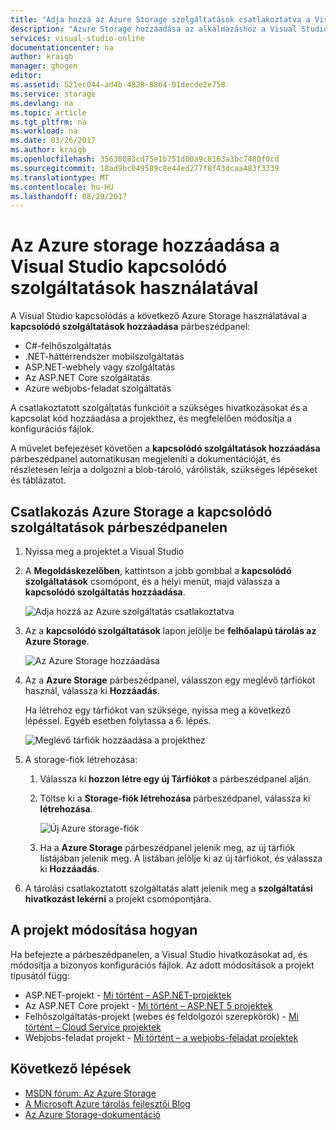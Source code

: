 ```yaml
---
title: "Adja hozzá az Azure Storage szolgáltatások csatlakoztatva a Visual Studio használatával |} Microsoft Docs"
description: "Azure Storage hozzáadása az alkalmazáshoz a Visual Studio kapcsolódó szolgáltatások hozzáadása párbeszédpanelen"
services: visual-studio-online
documentationcenter: na
author: kraigb
manager: ghogen
editor: 
ms.assetid: 521ec044-ad4b-4828-8864-01decde2e758
ms.service: storage
ms.devlang: na
ms.topic: article
ms.tgt_pltfrm: na
ms.workload: na
ms.date: 03/26/2017
ms.author: kraigb
ms.openlocfilehash: 35638083cd75e1b751d00a9c8163a3bc7480f0cd
ms.sourcegitcommit: 18ad9bc049589c8e44ed277f8f43dcaa483f3339
ms.translationtype: MT
ms.contentlocale: hu-HU
ms.lasthandoff: 08/29/2017
---
```

# <a name="adding-azure-storage-by-using-visual-studio-connected-services"></a>Az Azure storage hozzáadása a Visual Studio kapcsolódó szolgáltatások használatával
A Visual Studio kapcsolódás a következő Azure Storage használatával a **kapcsolódó szolgáltatások hozzáadása** párbeszédpanel:

- C#-felhőszolgáltatás
- .NET-háttérrendszer mobilszolgáltatás
- ASP.NET-webhely vagy szolgáltatás
- Az ASP.NET Core szolgáltatás
- Azure webjobs-feladat szolgáltatás 

A csatlakoztatott szolgáltatás funkcióit a szükséges hivatkozásokat és a kapcsolat kód hozzáadása a projekthez, és megfelelően módosítja a konfigurációs fájlok. 

A művelet befejezését követően a **kapcsolódó szolgáltatások hozzáadása** párbeszédpanel automatikusan megjeleníti a dokumentációját, és részletesen leírja a dolgozni a blob-tároló, várólisták, szükséges lépéseket és táblázatot.

## <a name="connect-to-azure-storage-using-the-connected-services-dialog"></a>Csatlakozás Azure Storage a kapcsolódó szolgáltatások párbeszédpanelen
1. Nyissa meg a projektet a Visual Studio

1. A **Megoldáskezelőben**, kattintson a jobb gombbal a **kapcsolódó szolgáltatások** csomópont, és a helyi menüt, majd válassza a **kapcsolódó szolgáltatás hozzáadása**.
   
    ![Adja hozzá az Azure szolgáltatás csatlakoztatva](./media/vs-azure-tools-connected-services-storage/IC796702.png)

1. Az a **kapcsolódó szolgáltatások** lapon jelölje be **felhőalapú tárolás az Azure Storage**.
   
    ![Az Azure Storage hozzáadása](./media/vs-azure-tools-connected-services-storage/add-azure-storage.png)

1. Az a **Azure Storage** párbeszédpanel, válasszon egy meglévő tárfiókot használ, válassza ki **Hozzáadás**.
   
    Ha létrehoz egy tárfiókot van szüksége, nyissa meg a következő lépéssel. Egyéb esetben folytassa a 6. lépés.
    
    ![Meglévő tárfiók hozzáadása a projekthez](./media/vs-azure-tools-connected-services-storage/select-azure-storage-account.png)

1. A storage-fiók létrehozása: 
   
   1. Válassza ki **hozzon létre egy új Tárfiókot** a párbeszédpanel alján.

   1. Töltse ki a **Storage-fiók létrehozása** párbeszédpanel, válassza ki **létrehozása**.
      
       ![Új Azure storage-fiók](./media/vs-azure-tools-connected-services-storage/create-storage-account.png)
      
   1. Ha a **Azure Storage** párbeszédpanel jelenik meg, az új tárfiók listájában jelenik meg. A listában jelölje ki az új tárfiókot, és válassza ki **Hozzáadás**.

1. A tárolási csatlakoztatott szolgáltatás alatt jelenik meg a **szolgáltatási hivatkozást lekérni** a projekt csomópontjára.
   
## <a name="how-your-project-is-modified"></a>A projekt módosítása hogyan
Ha befejezte a párbeszédpanelen, a Visual Studio hivatkozásokat ad, és módosítja a bizonyos konfigurációs fájlok. Az adott módosítások a projekt típusától függ: 

- ASP.NET-projekt - [Mi történt – ASP.NET-projektek](http://go.microsoft.com/fwlink/p/?LinkId=513126)
- Az ASP.NET Core projekt - [Mi történt – ASP.NET 5 projektek](http://go.microsoft.com/fwlink/p/?LinkId=513124) 
- Felhőszolgáltatás-projekt (webes és feldolgozói szerepkörök) - [Mi történt – Cloud Service projektek](http://go.microsoft.com/fwlink/p/?LinkId=516965)
- Webjobs-feladat projekt - [Mi történt – a webjobs-feladat projektek](visual-studio/vs-storage-webjobs-what-happened.md)

## <a name="next-steps"></a>Következő lépések
- [MSDN fórum: Az Azure Storage](https://social.msdn.microsoft.com/forums/azure/home?forum=windowsazuredata)
- [A Microsoft Azure tárolás fejlesztői Blog](http://blogs.msdn.com/b/windowsazurestorage/)
- [Az Azure Storage-dokumentáció](https://docs.microsoft.com/azure/storage/)
